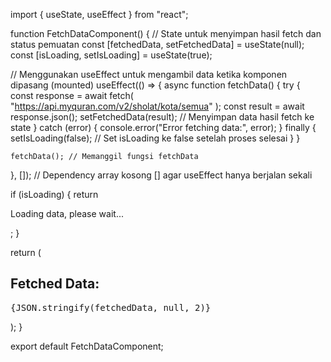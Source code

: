 import { useState, useEffect } from "react";

function FetchDataComponent() {
// State untuk menyimpan hasil fetch dan status pemuatan
const [fetchedData, setFetchedData] = useState(null);
const [isLoading, setIsLoading] = useState(true);

// Menggunakan useEffect untuk mengambil data ketika komponen dipasang (mounted)
useEffect(() => {
async function fetchData() {
try {
const response = await fetch(
"https://api.myquran.com/v2/sholat/kota/semua"
);
const result = await response.json();
setFetchedData(result); // Menyimpan data hasil fetch ke state
} catch (error) {
console.error("Error fetching data:", error);
} finally {
setIsLoading(false); // Set isLoading ke false setelah proses selesai
}
}

    fetchData(); // Memanggil fungsi fetchData

}, []); // Dependency array kosong [] agar useEffect hanya berjalan sekali

if (isLoading) {
return <p>Loading data, please wait...</p>;
}

return (
<div>
<h2>Fetched Data:</h2>
<pre>{JSON.stringify(fetchedData, null, 2)}</pre>
</div>
);
}

export default FetchDataComponent;

